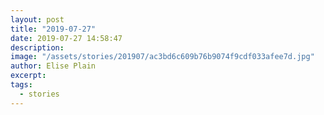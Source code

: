 ```yaml
---
layout: post
title: "2019-07-27"
date: 2019-07-27 14:58:47
description: 
image: "/assets/stories/201907/ac3bd6c609b76b9074f9cdf033afee7d.jpg"
author: Elise Plain
excerpt: 
tags: 
  - stories
---
```



<p></p>
